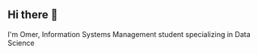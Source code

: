## Hi there 👋
I'm Omer, Information Systems Management student specializing in Data Science

<!--
**OmerElkayam/OmerElkayam** is a ✨ _special_ ✨ repository because its `README.md` (this file) appears on your GitHub profile.
## Skills
- **Programming Languages**: JavaScript, Python, SQL
- **Frontend**: React, HTML, CSS
- **Backend**: Node.js, MongoDB, MySQL
- **Platforms**: Linux, Cloud Services

![JavaScript](https://img.shields.io/badge/Code-JavaScript-informational)
![Python](https://img.shields.io/badge/Code-Python-informational)

